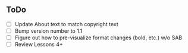 ## ToDo

- [ ] Update About text to match copyright text
- [ ] Bump version number to 1.1
- [ ] Figure out how to pre-visualize format changes (bold, etc.) w/o SAB
- [ ] Review Lessons 4+
